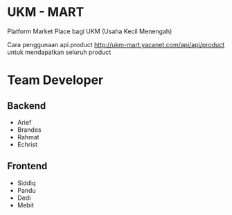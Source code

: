 # UKM - MART
Platform Market Place bagi UKM (Usaha Kecil Menengah)

Cara penggunaan api.product
http://ukm-mart.yacanet.com/api/api/product untuk mendapatkan seluruh product

# Team Developer

## Backend
* Arief
* Brandes
* Rahmat
* Echrist

## Frontend
* Siddiq
* Pandu
* Dedi
* Mebit
